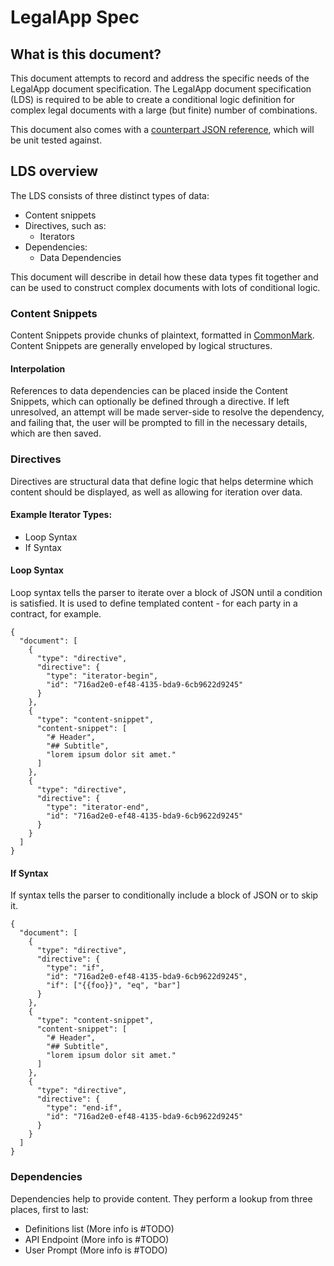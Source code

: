 # LegalApp Spec

## What is this document?

This document attempts to record and address the specific needs of the LegalApp
document specification. The LegalApp document specification (LDS) is required
to be able to create a conditional logic definition for complex legal documents
with a large (but finite) number of combinations.

This document also comes with a [counterpart JSON reference](sample_doc.json), which will be unit
tested against.

## LDS overview

The LDS consists of three distinct types of data:

 - Content snippets
 - Directives, such as:
   - Iterators
 - Dependencies:
   - Data Dependencies

This document will describe in detail how these data types fit together and can
be used to construct complex documents with lots of conditional logic.

### Content Snippets

Content Snippets provide chunks of plaintext, formatted in
[CommonMark](http://commonmark.org/).  Content Snippets are generally enveloped
by logical structures.

#### Interpolation

References to data dependencies can be placed inside the Content Snippets,
which can optionally be defined through a directive. If left unresolved, an
attempt will be made server-side to resolve the dependency, and failing that,
the user will be prompted to fill in the necessary details, which are then saved.

### Directives

Directives are structural data that define logic that helps determine which
content should be displayed, as well as allowing for iteration over data.

#### Example Iterator Types:

 - Loop Syntax
 - If Syntax

#### Loop Syntax

Loop syntax tells the parser to iterate over a block of JSON until a condition
is satisfied. It is used to define templated content - for each party in a
contract, for example.

    {
      "document": [
        {
          "type": "directive",
          "directive": {
            "type": "iterator-begin",
            "id": "716ad2e0-ef48-4135-bda9-6cb9622d9245"
          }
        },
        {
          "type": "content-snippet",
          "content-snippet": [
            "# Header",
            "## Subtitle",
            "lorem ipsum dolor sit amet."
          ]
        },
        {
          "type": "directive",
          "directive": {
            "type": "iterator-end",
            "id": "716ad2e0-ef48-4135-bda9-6cb9622d9245"
          }
        }
      ]
    }

#### If Syntax

If syntax tells the parser to conditionally include a block of JSON or to skip it.

    {
      "document": [
        {
          "type": "directive",
          "directive": {
            "type": "if",
            "id": "716ad2e0-ef48-4135-bda9-6cb9622d9245",
            "if": ["{{foo}}", "eq", "bar"]
          }
        },
        {
          "type": "content-snippet",
          "content-snippet": [
            "# Header",
            "## Subtitle",
            "lorem ipsum dolor sit amet."
          ]
        },
        {
          "type": "directive",
          "directive": {
            "type": "end-if",
            "id": "716ad2e0-ef48-4135-bda9-6cb9622d9245"
          }
        }
      ]
    }


### Dependencies

Dependencies help to provide content. They perform a lookup from three places, first to last:

 - Definitions list (More info is #TODO)
 - API Endpoint (More info is #TODO)
 - User Prompt (More info is #TODO)

